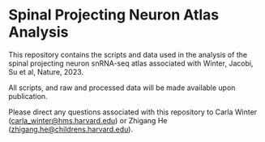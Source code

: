 # Spinal Projecting Neuron Atlas Analysis
This repository contains the scripts and data used in the analysis of the spinal projecting neuron snRNA-seq atlas associated with Winter, Jacobi, Su et al, Nature, 2023.

All scripts, and raw and processed data will be made available upon publication.

Please direct any questions associated with this repository to Carla Winter (carla_winter@hms.harvard.edu) or Zhigang He (zhigang.he@childrens.harvard.edu).
